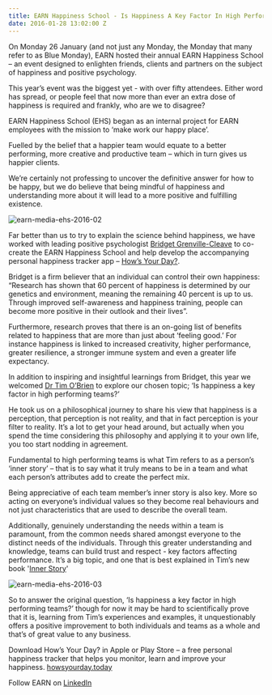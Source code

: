```yaml
---
title: EARN Happiness School - Is Happiness A Key Factor In High Performing Teams?
date: 2016-01-28 13:02:00 Z
---
```


On Monday 26 January (and not just any Monday, the Monday that many refer to as Blue Monday), EARN hosted their annual EARN Happiness School – an event designed to enlighten friends, clients and partners on the subject of happiness and positive psychology. 

This year’s event was the biggest yet - with over fifty attendees. Either word has spread, or people feel that now more than ever an extra dose of happiness is required and frankly, who are we to disagree? 

EARN Happiness School (EHS) began as an internal project for EARN employees with the mission to ‘make work our happy place’.

Fuelled by the belief that a happier team would equate to a better performing, more creative and productive team – which in turn gives us happier clients. 

We’re certainly not professing to uncover the definitive answer for how to be happy, but we do believe that being mindful of happiness and understanding more about it will lead to a more positive and fulfilling existence. 

![earn-media-ehs-2016-02](/assets/earn-media-ehs-2016-02.jpg)
 
Far better than us to try to explain the science behind happiness, we have worked with leading positive psychologist [Bridget Grenville-Cleave](https://twitter.com/bridgetgc) to co-create the EARN Happiness School and help develop the accompanying personal happiness tracker app – [How’s Your Day?](http://howsyourday.today/).

Bridget is a firm believer that an individual can control their own happiness: “Research has shown that 60 percent of happiness is determined by our genetics and environment, meaning the remaining 40 percent is up to us. Through improved self-awareness and happiness training, people can become more positive in their outlook and their lives”. 

Furthermore, research proves that there is an on-going list of benefits related to happiness that are more than just about ‘feeling good.’ For instance happiness is linked to increased creativity, higher performance, greater resilience, a stronger immune system and even a greater life expectancy. 

In addition to inspiring and insightful learnings from Bridget, this year we welcomed [Dr Tim O’Brien](https://twitter.com/doctob) to explore our chosen topic; ‘Is happiness a key factor in high performing teams?’ 

He took us on a philosophical journey to share his view that happiness is a perception, that perception is not reality, and that in fact perception is your filter to reality. It’s a lot to get your head around, but actually when you spend the time considering this philosophy and applying it to your own life, you too start nodding in agreement. 

Fundamental to high performing teams is what Tim refers to as a person’s  ‘inner story’ – that is to say what it truly means to be in a team and what each person’s attributes add to create the perfect mix. 

Being appreciative of each team member’s inner story is also key. More so acting on everyone’s individual values so they become real behaviours and not just characteristics that are used to describe the overall team. 

Additionally, genuinely understanding the needs within a team is paramount, from the common needs shared amongst everyone to the distinct needs of the individuals. Through this greater understanding and knowledge, teams can build trust and respect - key factors affecting performance. It’s a big topic, and one that is best explained in Tim’s new book '[Inner Story](http://www.amazon.co.uk/Inner-Story-Understand-Change-world/dp/1518820476/ref=sr_1_1?ie=UTF8&qid=1453907655&sr=8-1&keywords=inner+story)'

![earn-media-ehs-2016-03](/assets/earn-media-ehs-2016-03.jpg)
 
So to answer the original question, ‘Is happiness a key factor in high performing teams?’ though for now it may be hard to scientifically prove that it is, learning from Tim’s experiences and examples, it unquestionably offers a positive improvement to both individuals and teams as a whole and that’s of great value to any business.  

Download How’s Your Day? in Apple or Play Store – a free personal happiness tracker that helps you monitor, learn and improve your happiness. 
[howsyourday.today](http://howsyourday.today/)

Follow EARN on [LinkedIn](https://www.linkedin.com/company/earn-media-limited)
